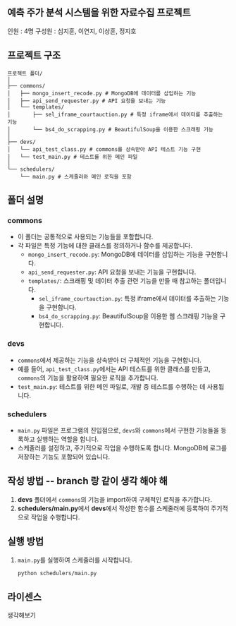 ## 예측 주가 분석 시스템을 위한 자료수집 프로젝트
인원 : 4명
구성원 : 심지훈, 이연지, 이상훈, 정지호

## 프로젝트 구조
```
프로젝트 폴더/
│
├── commons/
│   ├── mongo_insert_recode.py # MongoDB에 데이터를 삽입하는 기능
│   ├── api_send_requester.py # API 요청을 보내는 기능
│   └── templates/
│       ├── sel_iframe_courtauction.py # 특정 iframe에서 데이터를 추출하는 기능
│       └── bs4_do_scrapping.py # BeautifulSoup을 이용한 스크래핑 기능
│
├── devs/
│   └── api_test_class.py # commons를 상속받아 API 테스트 기능 구현
│   └── test_main.py # 테스트를 위한 메인 파일
│
└── schedulers/
    └── main.py # 스케줄러와 메인 로직을 포함
```

## 폴더 설명

### commons
- 이 폴더는 공통적으로 사용되는 기능들을 포함합니다.
- 각 파일은 특정 기능에 대한 클래스를 정의하거나 함수를 제공합니다.
  - `mongo_insert_recode.py`: MongoDB에 데이터를 삽입하는 기능을 구현합니다.
  - `api_send_requester.py`: API 요청을 보내는 기능을 구현합니다.
  - `templates/`: 스크래핑 및 데이터 추출 관련 기능을 만들 때 참고하는 폴더입니다.
    - `sel_iframe_courtauction.py`: 특정 iframe에서 데이터를 추출하는 기능을 구현합니다.
    - `bs4_do_scrapping.py`: BeautifulSoup을 이용한 웹 스크래핑 기능을 구현합니다.

### devs
- `commons`에서 제공하는 기능을 상속받아 더 구체적인 기능을 구현합니다.
- 예를 들어, `api_test_class.py`에서는 API 테스트를 위한 클래스를 만들고, `commons`의 기능을 활용하여 필요한 로직을 추가합니다.
- `test_main.py`: 테스트를 위한 메인 파일로, 개발 중 테스트를 수행하는 데 사용됩니다.

### schedulers
- `main.py` 파일은 프로그램의 진입점으로, `devs`와 `commons`에서 구현한 기능들을 등록하고 실행하는 역할을 합니다.
- 스케줄러를 설정하고, 주기적으로 작업을 수행하도록 합니다. MongoDB에 로그를 저장하는 기능도 포함되어 있습니다.

## 작성 방법 -- branch 랑 같이 생각 해야 해

1. **devs** 폴더에서 `commons`의 기능을 import하여 구체적인 로직을 추가합니다.
2. **schedulers/main.py**에서 **devs**에서 작성한 함수를 스케줄러에 등록하여 주기적으로 작업을 수행합니다.

## 실행 방법

1. `main.py`를 실행하여 스케줄러를 시작합니다.
   ```bash
   python schedulers/main.py
   ```

## 라이센스

생각해보기
